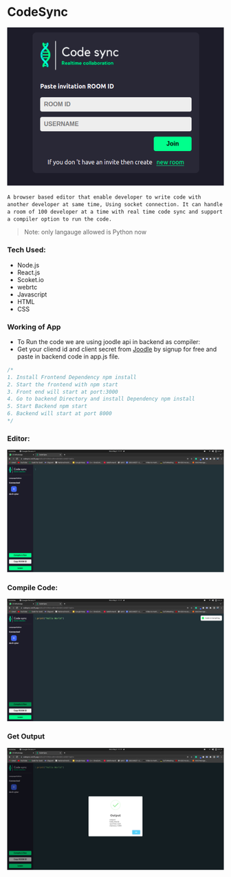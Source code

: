 # CodeSync

![brand image](/asset/codesyncs.png)

`A browser based editor that enable developer to write code with another developer at same time, Using socket connection. It can handle a room of 100 developer at a time with real time code sync and support a compiler option to run the code.`

> Note: only langauge allowed is Python now

### Tech Used:

- Node.js
- React.js
- Scoket.io
- webrtc
- Javascript
- HTML
- CSS

### Working of App

- To Run the code we are using joodle api in backend as compiler:
- Get your cliend id and client secret from [Joodle](https://www.jdoodle.com/) by signup for free and paste in backend code in app.js file.

```c
/*
1. Install Frontend Dependency npm install
2. Start the frontend with npm start
3. Front end will start at port:3000
4. Go to backend Directory and install Dependency npm install
5. Start Backend npm start
6. Backend will start at port 8000
*/
```

### Editor:

![](/asset/editor.png)

### Compile Code:

![](/asset/compile.png)

### Get Output

![](/asset/run.png)

